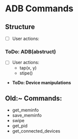 # ADB Commands

## Structure

- [ ] User actions:
### ToDo: ADB(abstruct)
- [ ] User actions:
    - tap(x, y)
    - stipe()
- __ToDo: Device manipulations__

## Old:~ Commands:
- get_meminfo
- save_meminfo
- swipe
- get_pid
- get_connected_devices